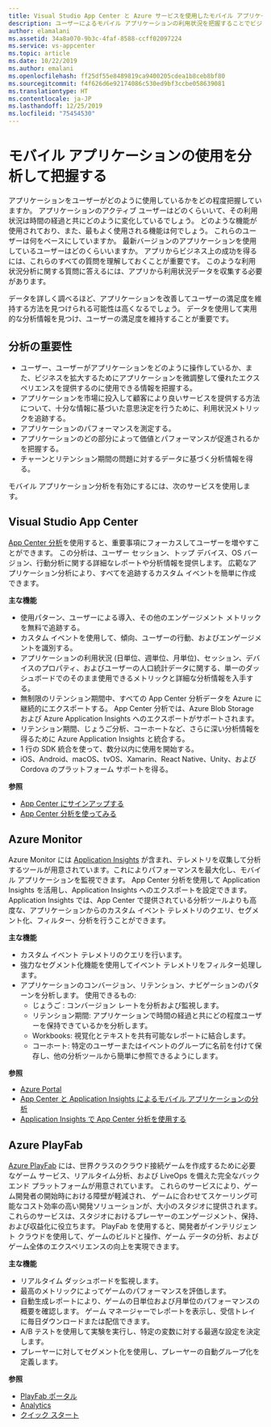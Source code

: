 ```yaml
---
title: Visual Studio App Center と Azure サービスを使用したモバイル アプリケーションの利用状況とユーザーの動作について
description: ユーザーによるモバイル アプリケーションの利用状況を把握することでビジネス上の適切な意思決定を行うのに役立つ、App Center などのサービスについて学習します。
author: elamalani
ms.assetid: 34a8a070-9b3c-4faf-8588-ccff02097224
ms.service: vs-appcenter
ms.topic: article
ms.date: 10/22/2019
ms.author: emalani
ms.openlocfilehash: ff25df55e8489819ca9400205cdea1b8ceb8bf80
ms.sourcegitcommit: f4f626d6e92174086c530ed9bf3ccbe058639081
ms.translationtype: HT
ms.contentlocale: ja-JP
ms.lasthandoff: 12/25/2019
ms.locfileid: "75454530"
---
```

# <a name="analyze-and-understand-mobile-application-use"></a>モバイル アプリケーションの使用を分析して把握する
アプリケーションをユーザーがどのように使用しているかをどの程度把握していますか。 アプリケーションのアクティブ ユーザーはどのくらいいて、その利用状況は時間の経過と共にどのように変化しているでしょう。 どのような機能が使用されており、また、最もよく使用される機能は何でしょう。 これらのユーザーは何をベースにしていますか。 最新バージョンのアプリケーションを使用しているユーザーはどのくらいいますか。 アプリからビジネス上の成功を得るには、これらのすべての質問を理解しておくことが重要です。 このような利用状況分析に関する質問に答えるには、アプリから利用状況データを収集する必要があります。

データを詳しく調べるほど、アプリケーションを改善してユーザーの満足度を維持する方法を見つけられる可能性は高くなるでしょう。 データを使用して実用的な分析情報を見つけ、ユーザーの満足度を維持することが重要です。

## <a name="importance-of-analytics"></a>分析の重要性
- ユーザー、ユーザーがアプリケーションをどのように操作しているか、また、ビジネスを拡大するためにアプリケーションを微調整して優れたエクスペリエンスを提供するのに使用できる情報を把握する。
- アプリケーションを市場に投入して顧客により良いサービスを提供する方法について、十分な情報に基づいた意思決定を行うために、利用状況メトリックを追跡する。
- アプリケーションのパフォーマンスを測定する。
- アプリケーションのどの部分によって価値とパフォーマンスが促進されるかを把握する。
- チャーンとリテンション期間の問題に対するデータに基づく分析情報を得る。

モバイル アプリケーション分析を有効にするには、次のサービスを使用します。

## <a name="visual-studio-app-center"></a>Visual Studio App Center
[App Center 分析](/appcenter/analytics/)を使用すると、重要事項にフォーカスしてユーザーを増やすことができます。 この分析は、ユーザー セッション、トップ デバイス、OS バージョン、行動分析に関する詳細なレポートや分析情報を提供します。 広範なアプリケーション分析により、すべてを追跡するカスタム イベントを簡単に作成できます。

   **主な機能**
   - 使用パターン、ユーザーによる導入、その他のエンゲージメント メトリックを無料で追跡する。
   - カスタム イベントを使用して、傾向、ユーザーの行動、およびエンゲージメントを識別する。
   - アプリケーションの利用状況 (日単位、週単位、月単位)、セッション、デバイスのプロパティ、およびユーザーの人口統計データに関する、単一のダッシュボードでのそのまま使用できるメトリックと詳細な分析情報を入手する。
   - 無制限のリテンション期間中、すべての App Center 分析データを Azure に継続的にエクスポートする。 App Center 分析では、Azure Blob Storage および Azure Application Insights へのエクスポートがサポートされます。
   - リテンション期間、じょうご分析、コーホートなど、さらに深い分析情報を得るために Azure Application Insights と統合する。
   - 1 行の SDK 統合を使って、数分以内に使用を開始する。
   - iOS、Android、macOS、tvOS、Xamarin、React Native、Unity、および Cordova のプラットフォーム サポートを得る。

   **参照**
   - [App Center にサインアップする](https://appcenter.ms/signup?utm_source=Mobile%20Development%20Docs&utm_medium=Azure&utm_campaign=New%20azure%20docs)
   - [App Center 分析を使ってみる](/appcenter/analytics/)

## <a name="azure-monitor"></a>Azure Monitor
Azure Monitor には [Application Insights](/azure/azure-monitor/app/app-insights-overview) が含まれ、テレメトリを収集して分析するツールが用意されています。これによりパフォーマンスを最大化し、モバイル アプリケーションを監視できます。 App Center 分析を使用して Application Insights を活用し、Application Insights へのエクスポートを設定できます。 Application Insights では、App Center で提供されている分析ツールよりも高度な、アプリケーションからのカスタム イベント テレメトリのクエリ、セグメント化、フィルター、分析を行うことができます。

**主な機能**
   - カスタム イベント テレメトリのクエリを行います。
   - 強力なセグメント化機能を使用してイベント テレメトリをフィルター処理します。
   - アプリケーションのコンバージョン、リテンション、ナビゲーションのパターンを分析します。 使用できるもの:
     - じょうご : コンバージョン レートを分析および監視します。
     - リテンション期間: アプリケーションで時間の経過と共にどの程度ユーザーを保持できているかを分析します。
     - Workbooks: 視覚化とテキストを共有可能なレポートに結合します。
     - コーホート: 特定のユーザーまたはイベントのグループに名前を付けて保存し、他の分析ツールから簡単に参照できるようにします。

**参照**
- [Azure Portal](https://portal.azure.com/)
- [App Center と Application Insights によるモバイル アプリケーションの分析](/azure/azure-monitor/learn/mobile-center-quickstart)
- [Application Insights で App Center 分析を使用する](/azure/azure-monitor/app/usage-overview)

## <a name="azure-playfab"></a>Azure PlayFab
[Azure PlayFab](https://playfab.com/) には、世界クラスのクラウド接続ゲームを作成するために必要なゲーム サービス、リアルタイム分析、および LiveOps を備えた完全なバックエンド プラットフォームが用意されています。 これらのサービスにより、ゲーム開発者の開始時における障壁が軽減され、 ゲームに合わせてスケーリング可能なコスト効率の高い開発ソリューションが、大小のスタジオに提供されます。 これらのサービスは、スタジオにおけるプレーヤーのエンゲージメント、保持、および収益化に役立ちます。 PlayFab を使用すると、開発者がインテリジェント クラウドを使用して、ゲームのビルドと操作、ゲーム データの分析、およびゲーム全体のエクスペリエンスの向上を実現できます。

**主な機能**
   - リアルタイム ダッシュボードを監視します。
   - 最高のメトリックによってゲームのパフォーマンスを評価します。
   - 自動生成レポートにより、ゲームの日単位および月単位のパフォーマンスの概要を確認します。 ゲーム マネージャーでレポートを表示し、受信トレイに毎日ダウンロードまたは配信できます。
   - A/B テストを使用して実験を実行し、特定の変数に対する最適な設定を決定します。
   - プレーヤーに対してセグメント化を使用し、プレーヤーの自動グループ化を定義します。
    
**参照**
- [PlayFab ポータル](https://developer.playfab.com/en-US/sign-up)
- [Analytics](/gaming/playfab/#pivot=documentation&panel=analytics)
- [クイック スタート](/gaming/playfab/#pivot=documentation&panel=quickstarts) 
